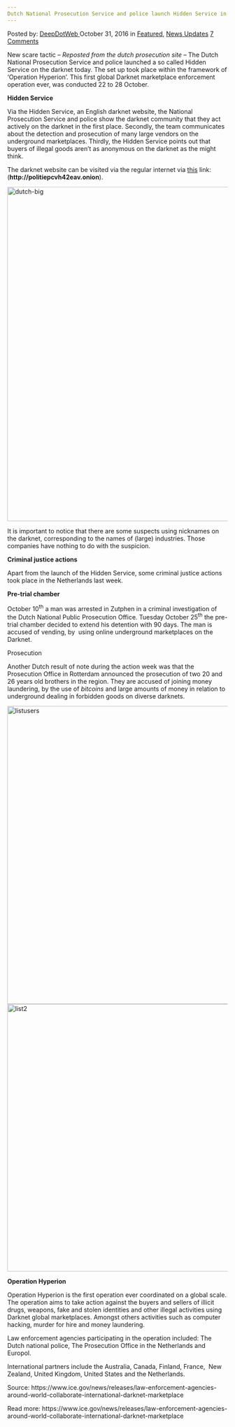 ```yaml
---
Dutch National Prosecution Service and police launch Hidden Service in global Darknet enforcement operation
---
```

<article class="post-listing post-16216 post type-post status-publish format-standard has-post-thumbnail hentry category-deepdot-news category-news-updates tag-darknet tag-dutch tag-enforcement tag-global tag-hidden tag-launch tag-national tag-operation tag-police tag-prosecution tag-service">
    <div class="post-inner">
        <span>Posted by: <a href="https://www.deepdotweb.com/author/admin/" title="">DeepDotWeb </a></span>
    <span>October 31, 2016</span>
    <span>in <a href="https://www.deepdotweb.com/category/deepdot-news/" rel="category tag">Featured</a>, <a href="https://www.deepdotweb.com/category/news-updates/" rel="category tag">News Updates</a></span>
    <span><a href="https://www.deepdotweb.com/2016/10/31/dutch-national-prosecution-service-police-launch-hidden-service-global-darknet-enforcement-operation/#comments">7 Comments</a></span>
    </p>
    <div class="clear"></div>
    <div class="entry">
    <div class="grid-blok grid_2 rol-inleiding type-inhoud" data-layout="{&quot;columns&quot;:2,&quot;DimSiz&quot;:600}">
    <div class="grid-element">
    <div id="PagVld_322681" class="grid-edge">
    <div class="grid-inside">
    <div class="iprox-rich-content iprox-content">
    <p>New scare tactic<em> &#8211; Reposted from the dutch prosecution site</em> &#8211; The Dutch National Prosecution Service and police launched a so called Hidden Service on the darknet today. The set up took place within the framework of ‘Operation Hyperion’. This first global Darknet marketplace enforcement operation ever, was conducted 22 to 28 October.</p>
    </div>
    </div>
    </div>
    </div>
    </div>
    <div class="grid-blok grid_2 rol-inhoud type-inhoud has-no-link-icons" data-layout="{&quot;columns&quot;:2,&quot;DimSiz&quot;:600}">
    <div class="grid-element">
    <div id="PagVld_322682" class="grid-edge">
    <div class="grid-inside">
    <div class="iprox-rich-content iprox-content">
    <p id="h82749da4-9188-4705-b552-f31d7f3882d6"><strong>Hidden Service</strong></p>
    <p>Via the Hidden Service, an English darknet website, the National Prosecution Service and police show the darknet community that they act actively on the darknet in the first place. Secondly, the team communicates about the detection and prosecution of many large vendors on the underground marketplaces. Thirdly, the Hidden Service points out that buyers of illegal goods aren’t as anonymous on the darknet as the might think.</p>
    <p>The darknet website can be visited via the regular internet via <a class="externLink" href="https://politiepcvh42eav.onion.to">this</a> link: (<strong>http://politiepcvh42eav.onion</strong>).</p>
    <p><a href="https://www.deepdotweb.com/wp-content/uploads/2016/10/dutch-big.png"><img class="aligncenter size-full wp-image-16217" src="https://www.deepdotweb.com/wp-content/uploads/2016/10/dutch-big.png" alt="dutch-big" width="1306" height="765" srcset="https://www.deepdotweb.com/wp-content/uploads/2016/10/dutch-big.png 1306w, https://www.deepdotweb.com/wp-content/uploads/2016/10/dutch-big-300x176.png 300w, https://www.deepdotweb.com/wp-content/uploads/2016/10/dutch-big-1024x600.png 1024w" sizes="(max-width: 1306px) 100vw, 1306px" /></a></p>
    <p>It is important to notice that there are some suspects using nicknames on the darknet, corresponding to the names of (large) industries. Those companies have nothing to do with the suspicion.</p>
    <p id="h9bafa314-1d1c-45b0-a799-54bba4064bdf"><strong>Criminal justice actions</strong></p>
    <p>Apart from the launch of the Hidden Service, some criminal justice actions took place in the Netherlands last week.</p>
    <p id="he4bdb32c-3e58-478d-b1ab-502380c3b1ca"><strong>Pre-trial chamber</strong></p>
    <p>October 10<sup>th</sup> a man was arrested in Zutphen in a criminal investigation of the Dutch National Public Prosecution Office. Tuesday October 25<sup>th</sup> the pre-trial chamber decided to extend his detention with 90 days. The man is accused of vending, by  using online underground marketplaces on the Darknet.</p>
    <p id="h7a6bc8a9-9289-4028-b935-2482df3eefce">Prosecution</p>
    <p>Another Dutch result of note during the action week was that the Prosecution Office in Rotterdam announced the prosecution of two 20 and 26 years old brothers in the region. They are accused of joining money laundering, by the use of <dfn title="Bitcoins zijn ’digitale currency’ waarmee betalingen verricht kunnen worden zonder tussenkomst van een bank of andere centrale instelling">bitcoins</dfn> and large amounts of money in relation to underground dealing in forbidden goods on diverse darknets.</p>
    <p><a href="https://www.deepdotweb.com/wp-content/uploads/2016/10/listusers.png"><img class="aligncenter size-full wp-image-16220" src="https://www.deepdotweb.com/wp-content/uploads/2016/10/listusers.png" alt="listusers" width="1185" height="682" srcset="https://www.deepdotweb.com/wp-content/uploads/2016/10/listusers.png 1185w, https://www.deepdotweb.com/wp-content/uploads/2016/10/listusers-300x173.png 300w, https://www.deepdotweb.com/wp-content/uploads/2016/10/listusers-1024x589.png 1024w" sizes="(max-width: 1185px) 100vw, 1185px" /><br />
    </a><a href="https://www.deepdotweb.com/wp-content/uploads/2016/10/list2.png"><img class="aligncenter size-full wp-image-16223" src="https://www.deepdotweb.com/wp-content/uploads/2016/10/list2.png" alt="list2" width="1003" height="612" srcset="https://www.deepdotweb.com/wp-content/uploads/2016/10/list2.png 1003w, https://www.deepdotweb.com/wp-content/uploads/2016/10/list2-300x183.png 300w" sizes="(max-width: 1003px) 100vw, 1003px" /></a></p>
    <p id="h59ea0f38-f776-4cbf-9399-bfd07dd9d2ea"><strong>Operation Hyperion</strong></p>
    <p>Operation Hyperion is the first operation ever coordinated on a global scale. The operation aims to take action against the buyers and sellers of illicit drugs, weapons, fake and stolen identities and other illegal activities using Darknet global marketplaces. Amongst others activities such as computer hacking, murder for hire and money laundering.</p>
    <p>Law enforcement agencies participating in the operation included: The Dutch national police, The Prosecution Office in the Netherlands and Europol.</p>
    <p>International partners include the Australia, Canada, Finland, France,  New Zealand, United Kingdom, United States and the Netherlands.</p>
    </div>
    <p>Source: https://www.ice.gov/news/releases/law-enforcement-agencies-around-world-collaborate-international-darknet-marketplace</p>
    <p>Read more: https://www.ice.gov/news/releases/law-enforcement-agencies-around-world-collaborate-international-darknet-marketplace</p>
    </div>
    </div>
    </div>
    </div>
    </div>
    <span style="display:none"><a href="https://www.deepdotweb.com/tag/darknet/" rel="tag">darknet</a> <a href="https://www.deepdotweb.com/tag/dutch/" rel="tag">dutch</a> <a href="https://www.deepdotweb.com/tag/enforcement/" rel="tag">enforcement</a> <a href="https://www.deepdotweb.com/tag/global/" rel="tag">global</a> <a href="https://www.deepdotweb.com/tag/hidden/" rel="tag">hidden</a> <a href="https://www.deepdotweb.com/tag/launch/" rel="tag">launch</a> <a href="https://www.deepdotweb.com/tag/national/" rel="tag">national</a> <a href="https://www.deepdotweb.com/tag/operation/" rel="tag">operation</a> <a href="https://www.deepdotweb.com/tag/police/" rel="tag">police</a> <a href="https://www.deepdotweb.com/tag/prosecution/" rel="tag">prosecution</a> <a href="https://www.deepdotweb.com/tag/service/" rel="tag">service</a></span> <span style="display:none" class="updated">2016-10-31</span>
    <div style="display:none" class="vcard author" itemprop="author" itemscope itemtype="http://schema.org/Person"><strong class="fn" itemprop="name"><a href="https://www.deepdotweb.com/author/admin/" title="Posts by DeepDotWeb" rel="author">DeepDotWeb</a></strong></div>
    </div>
</article>


